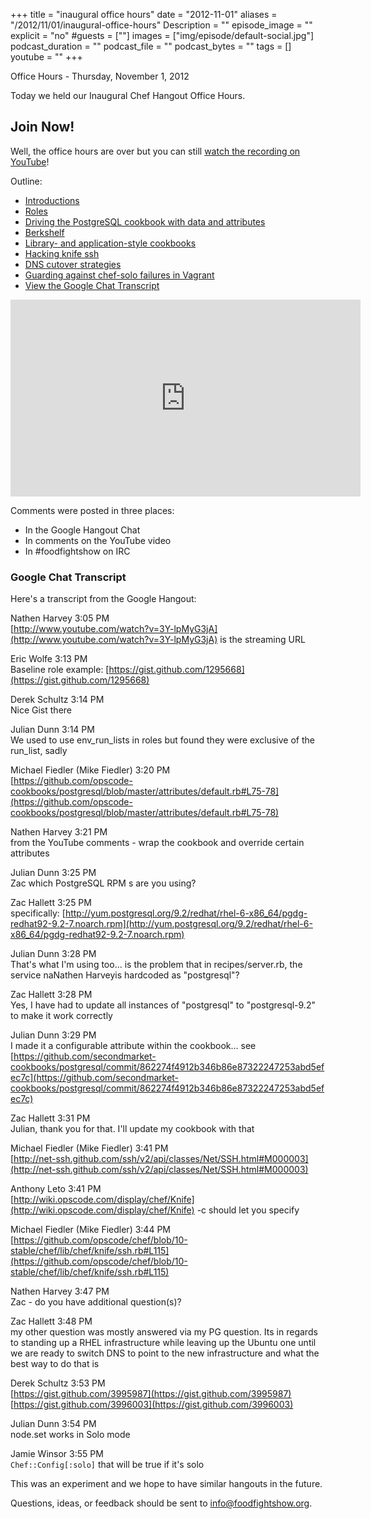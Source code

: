 +++
title = "inaugural office hours"
date = "2012-11-01"
aliases = "/2012/11/01/inaugural-office-hours"
Description = ""
episode_image = ""
explicit = "no"
#guests = [""]
images = ["img/episode/default-social.jpg"]
podcast_duration = ""
podcast_file = ""
podcast_bytes = ""
tags = []
youtube = ""
+++

Office Hours - Thursday, November 1, 2012

Today we held our Inaugural Chef Hangout Office Hours.

## Join Now!

Well, the office hours are over but you can still [watch the recording on YouTube](http://www.youtube.com/watch?v=3Y-lpMyG3jA)!

Outline:

* [Introductions](http://www.youtube.com/watch?v=3Y-lpMyG3jA&t=0m25s)
* [Roles](http://www.youtube.com/watch?v=3Y-lpMyG3jA&t=5m50s)
* [Driving the PostgreSQL cookbook with data and attributes](http://www.youtube.com/watch?v=3Y-lpMyG3jA&t=17m27s)
* [Berkshelf](http://www.youtube.com/watch?v=3Y-lpMyG3jA&t=23m50s)
* [Library- and application-style cookbooks](http://www.youtube.com/watch?v=3Y-lpMyG3jA&t=32m00s)
* [Hacking knife ssh](http://www.youtube.com/watch?v=3Y-lpMyG3jA&t=38m18s)
* [DNS cutover strategies](http://www.youtube.com/watch?v=3Y-lpMyG3jA&t=49m12s)
* [Guarding against chef-solo failures in Vagrant](http://www.youtube.com/watch?v=3Y-lpMyG3jA&t=52m26s)
* [View the Google Chat Transcript](http://foodfightshow.org/2012/11/inaugural-office-hours.html#transcript)

<iframe width="560" height="315" src="http://www.youtube.com/embed/3Y-lpMyG3jA" frameborder="0" allowfullscreen></iframe>

<!-- more -->

Comments were posted in three places:

* In the Google Hangout Chat
* In comments on the YouTube video
* In #foodfightshow on IRC

### Google Chat Transcript<a name="transcript"></a>
Here's a transcript from the Google Hangout:
 
Nathen Harvey 3:05 PM  
[http://www.youtube.com/watch?v=3Y-lpMyG3jA](http://www.youtube.com/watch?v=3Y-lpMyG3jA) is the streaming URL
  
Eric Wolfe  3:13 PM  
Baseline role example: [https://gist.github.com/1295668](https://gist.github.com/1295668)
  
Derek Schultz 3:14 PM  
Nice Gist there
  
Julian Dunn 3:14 PM  
We used to use env_run_lists in roles but found they were exclusive of the run_list, sadly
  
Michael Fiedler (Mike Fiedler)  3:20 PM  
[https://github.com/opscode-cookbooks/postgresql/blob/master/attributes/default.rb#L75-78](https://github.com/opscode-cookbooks/postgresql/blob/master/attributes/default.rb#L75-78)
  
Nathen Harvey 3:21 PM  
from the YouTube comments - wrap the cookbook and override certain attributes
  
Julian Dunn 3:25 PM  
Zac which PostgreSQL RPM  s are you using?
  
Zac Hallett 3:25 PM  
specifically: [http://yum.postgresql.org/9.2/redhat/rhel-6-x86_64/pgdg-redhat92-9.2-7.noarch.rpm](http://yum.postgresql.org/9.2/redhat/rhel-6-x86_64/pgdg-redhat92-9.2-7.noarch.rpm)
  
Julian Dunn 3:28 PM  
That's what I'm using too... is the problem that in recipes/server.rb, the service naNathen Harveyis hardcoded as "postgresql"?
  
Zac Hallett 3:28 PM  
Yes, I have had to update all instances of "postgresql" to "postgresql-9.2" to make it work correctly
  
Julian Dunn 3:29 PM  
I made it a configurable attribute within the cookbook... see [https://github.com/secondmarket-cookbooks/postgresql/commit/862274f4912b346b86e87322247253abd5efec7c](https://github.com/secondmarket-cookbooks/postgresql/commit/862274f4912b346b86e87322247253abd5efec7c)
  
Zac Hallett 3:31 PM  
Julian, thank you for that. I'll update my cookbook with that 
  
Michael Fiedler (Mike Fiedler)  3:41 PM  
[http://net-ssh.github.com/ssh/v2/api/classes/Net/SSH.html#M000003](http://net-ssh.github.com/ssh/v2/api/classes/Net/SSH.html#M000003)
  
Anthony Leto  3:41 PM  
[http://wiki.opscode.com/display/chef/Knife](http://wiki.opscode.com/display/chef/Knife)
-c should let you specify
  
Michael Fiedler (Mike Fiedler)  3:44 PM  
[https://github.com/opscode/chef/blob/10-stable/chef/lib/chef/knife/ssh.rb#L115](https://github.com/opscode/chef/blob/10-stable/chef/lib/chef/knife/ssh.rb#L115)
  
Nathen Harvey 3:47 PM  
Zac - do you have additional question(s)?
  
Zac Hallett 3:48 PM  
my other question was mostly answered via my PG question. Its in regards to standing up a RHEL infrastructure while leaving up the Ubuntu one until we are ready to switch DNS to point to the new infrastructure and what the best way to do that is
  
Derek Schultz 3:53 PM  
[https://gist.github.com/3995987](https://gist.github.com/3995987)  
[https://gist.github.com/3996003](https://gist.github.com/3996003)
  
Julian Dunn 3:54 PM  
node.set works in Solo mode
  
Jamie Winsor  3:55 PM  
```Chef::Config[:solo]```
that will be true if it's solo

This was an experiment and we hope to have similar hangouts in the future.

Questions, ideas, or feedback should be sent to [info@foodfightshow.org](mailto:info@foodfightshow.org).
